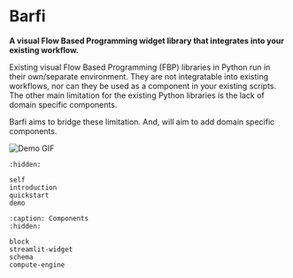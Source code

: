 # Barfi

**A visual Flow Based Programming widget library that integrates into your existing workflow.**

Existing visual Flow Based Programming (FBP) libraries in Python run in their own/separate environment. They are not integratable into existing workflows, nor can they be used as a component in your existing scripts. The other main limitation for the existing Python libraries is the lack of domain specific components. 

Barfi aims to bridge these limitation. And, will aim to add domain specific components. 

![Demo GIF](/_static/demo.gif)

```{toctree}
:hidden:

self
introduction
quickstart
demo
```

```{toctree}
:caption: Components
:hidden:

block
streamlit-widget
schema
compute-engine
```